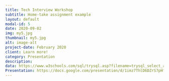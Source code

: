 ```yaml
---
title: Tech Interview Workshop
subtitle: Home-take assignment example
layout: default
modal-id: 5
date: 2020-09-02
img: my5.jpg
thumbnail: my5.jpg
alt: image-alt
project-date: February 2020
client: Learn more!
category: Presentation
description: 
data: https://www.w3schools.com/sql/trysql.asp?filename=trysql_select_all
Presentation: https://docs.google.com/presentation/d/1imz7ThlD6DZrS7pHfzUXDQDGWyJyIKVwxMRlpXstZDw/edit?usp=sharing
---
```


